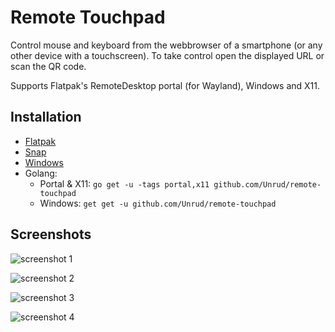 # Remote Touchpad

Control mouse and keyboard from the webbrowser of a smartphone
(or any other device with a touchscreen).
To take control open the displayed URL or scan the QR code.

Supports Flatpak's RemoteDesktop portal (for Wayland), Windows and X11.

## Installation

* [Flatpak](https://flathub.org/apps/details/com.github.unrud.RemoteTouchpad)
* [Snap](https://snapcraft.io/remote-touchpad)
* [Windows](https://github.com/Unrud/remote-touchpad/releases/latest)
* Golang:
  * Portal & X11: `go get -u -tags portal,x11 github.com/Unrud/remote-touchpad`
  * Windows: `get get -u github.com/Unrud/remote-touchpad`

## Screenshots

![screenshot 1](https://raw.githubusercontent.com/Unrud/remote-touchpad/master/screenshots/1.png)

![screenshot 2](https://raw.githubusercontent.com/Unrud/remote-touchpad/master/screenshots/2.png)

![screenshot 3](https://raw.githubusercontent.com/Unrud/remote-touchpad/master/screenshots/3.png)

![screenshot 4](https://raw.githubusercontent.com/Unrud/remote-touchpad/master/screenshots/4.png)
